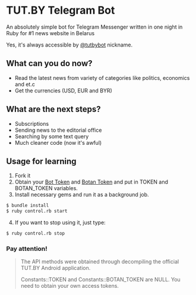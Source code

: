 # TUT.BY Telegram Bot
An absolutely simple bot for Telegram Messenger written in one night in Ruby for #1 news website in Belarus

Yes, it's always accessible by [@tutbybot] nickname.

## What can you do now?

  - Read the latest news from variety of categories like politics, economics and et.c
  - Get the currencies (USD, EUR and BYR)

## What are the next steps?
  
  - Subscriptions
  - Sending news to the editorial office
  - Searching by some text query
  - Much cleaner code (now it's awful)

## Usage for learning
1. Fork it
2. Obtain your [Bot Token] and [Botan Token] and put in TOKEN and BOTAN_TOKEN variables.
3. Install necessary gems and run it as a background job.

```sh
$ bundle install
$ ruby control.rb start
```

4. If you want to stop using it, just type:

```sh
$ ruby control.rb stop
```

### Pay attention!
> The API methods were obtained through decompiling
> the official TUT.BY Android application.
> 
> Constants::TOKEN and Constants::BOTAN_TOKEN are NULL. You need to obtain your own access tokens.

[@tutbybot]: <http://telegram.me/tutbybot>
[Bot Token]: <http://telegram.me/botfather>
[Botan Token]: <https://appmetrica.yandex.com>